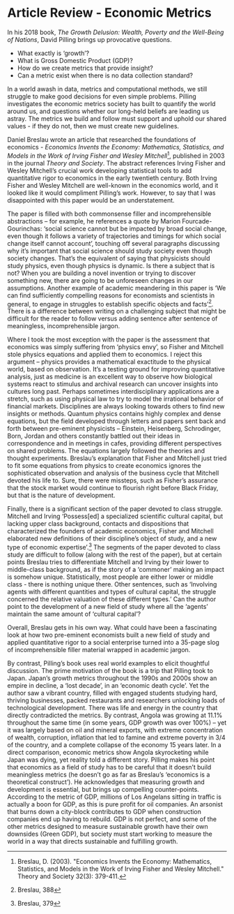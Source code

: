 # Article Review - Economic Metrics
In his 2018 book, _The Growth Delusion: Wealth, Poverty and the Well-Being of Nations_, David Pilling brings up provocative questions.
 - What exactly is ‘growth’? 
- What is Gross Domestic Product (GDP)? 
- How do we create metrics that provide insight? 
- Can a metric exist when there is no data collection standard?

In a world awash in data, metrics and computational methods, we still struggle to make good decisions for even simple problems. Pilling investigates the economic metrics society has built to quantify the world around us, and questions whether our long-held beliefs are leading us astray. The metrics we build and follow must support and uphold our shared values - if they do not, then we must create new guidelines. 

Daniel Breslau wrote an article that researched the foundations of economics - _Economics Invents the Economy: Mathematics, Statistics, and Models in the Work of Irving Fisher and Wesley Mitchell_[^1], published in 2003 in the journal _Theory and Society_. The abstract references Irving Fisher and Wesley Mitchell’s crucial work developing statistical tools to add quantitative rigor to economics in the early twentieth century. Both Irving Fisher and Wesley Mitchell are well-known in the economics world, and it looked like it would compliment Pilling’s work. However, to say that I was disappointed with this paper would be an understatement. 

The paper is filled with both commonsense filler and incomprehensible abstractions – for example, he references a quote by Marion Fourcade-Gourinchas: ‘social science cannot but be impacted by broad social change, even though it follows a variety of trajectories and timings for which social change itself cannot account’, touching off several paragraphs discussing why it’s important that social science should study society even though society changes. That’s the equivalent of saying that physicists should study physics, even though physics is dynamic. Is there a subject that is not? When you are building a novel invention or trying to discover something new, there are going to be unforeseen changes in our assumptions. Another example of academic meandering in this paper is ‘We can find sufficiently compelling reasons for economists and scientists in general, to engage in struggles to establish specific objects and facts’[^2]. There is a difference between writing on a challenging subject that might be difficult for the reader to follow versus adding sentence after sentence of meaningless, incomprehensible jargon.

Where I took the most exception with the paper is the assessment that economics was simply suffering from ‘physics envy’, so Fisher and Mitchell stole physics equations and applied them to economics. I reject this argument – physics provides a mathematical exactitude to the physical world, based on observation. It’s a testing ground for improving quantitative analysis, just as medicine is an excellent way to observe how biological systems react to stimulus and archival research can uncover insights into cultures long past. Perhaps sometimes interdisciplinary applications are a stretch, such as using physical law to try to model the irrational behavior of financial markets. Disciplines are always looking towards others to find new insights or methods. Quantum physics contains highly complex and dense equations, but the field developed through letters and papers sent back and forth between pre-eminent physicists – Einstein, Heisenberg, Schrodinger, Born, Jordan and others constantly battled out their ideas in correspondence and in meetings in cafes, providing different perspectives on shared problems. The equations largely followed the theories and thought experiments. Breslau’s explanation that Fisher and Mitchell just tried to fit some equations from physics to create economics ignores the sophisticated observation and analysis of the business cycle that Mitchell devoted his life to. Sure, there were missteps, such as Fisher’s assurance that the stock market would continue to flourish right before Black Friday, but that is the nature of development.

Finally, there is a significant section of the paper devoted to class struggle. Mitchell and Irving ‘Possess[ed] a specialized scientific cultural capital, but lacking upper class background, contacts and dispositions that characterized the founders of academic economics, Fisher and Mitchell elaborated new definitions of their discipline’s object of study, and a new type of economic expertise’.[^3] The segments of the paper devoted to class study are difficult to follow (along with the rest of the paper), but at certain points Breslau tries to differentiate Mitchell and Irving by their lower to middle-class background, as if the story of a ‘commoner’ making an impact is somehow unique. Statistically, most people are either lower or middle class - there is nothing unique there. 
Other sentences, such as ‘Involving agents with different quantities and types of cultural capital, the struggle concerned the relative valuation of these different types.’ Can the author point to the development of a new field of study where all the ‘agents’ maintain the same amount of ‘cultural capital’?  

Overall, Breslau gets in his own way. What could have been a fascinating look at how two pre-eminent economists built a new field of study and applied quantitative rigor to a social enterprise turned into a 35-page slog of incomprehensible filler material wrapped in academic jargon. 

By contrast, Pilling’s book uses real world examples to elicit thoughtful discussion. The prime motivation of the book is a trip that Pilling took to Japan. Japan’s growth metrics throughout the 1990s and 2000s show an empire in decline, a ‘lost decade’, in an ‘economic death cycle’. Yet the author saw a vibrant country, filled with engaged students studying hard, thriving businesses, packed restaurants and researchers unlocking loads of technological development. There was life and energy in the country that directly contradicted the metrics. By contrast, Angola was growing at 11.1% throughout the same time (in some years, GDP growth was over 100%) – yet it was largely based on oil and mineral exports, with extreme concentration of wealth, corruption, inflation that led to famine and extreme poverty in 3/4 of the country, and a complete collapse of the economy 15 years later. In a direct comparison, economic metrics show Angola skyrocketing while Japan was dying, yet reality told a different story. 
Pilling makes his point that economics as a field of study has to be careful that it doesn’t build meaningless metrics (he doesn’t go as far as Breslau’s ‘economics is a theoretical construct’). He acknowledges that measuring growth and development is essential, but brings up compelling counter-points. According to the metric of GDP, millions of Los Angelans sitting in traffic is actually a boon for GDP, as this is pure profit for oil companies. An arsonist that burns down a city-block contributes to GDP when construction companies end up having to rebuild. GDP is not perfect, and some of the other metrics designed to measure sustainable growth have their own downsides (Green GDP), but society must start working to measure the world in a way that directs sustainable and fulfilling growth.

[^1]:	Breslau, D. (2003). "Economics Invents the Economy: Mathematics, Statistics, and Models in the Work of Irving Fisher and Wesley Mitchell." Theory and Society 32(3): 379-411.

[^2]:	Breslau, 388

[^3]:	Breslau, 379
